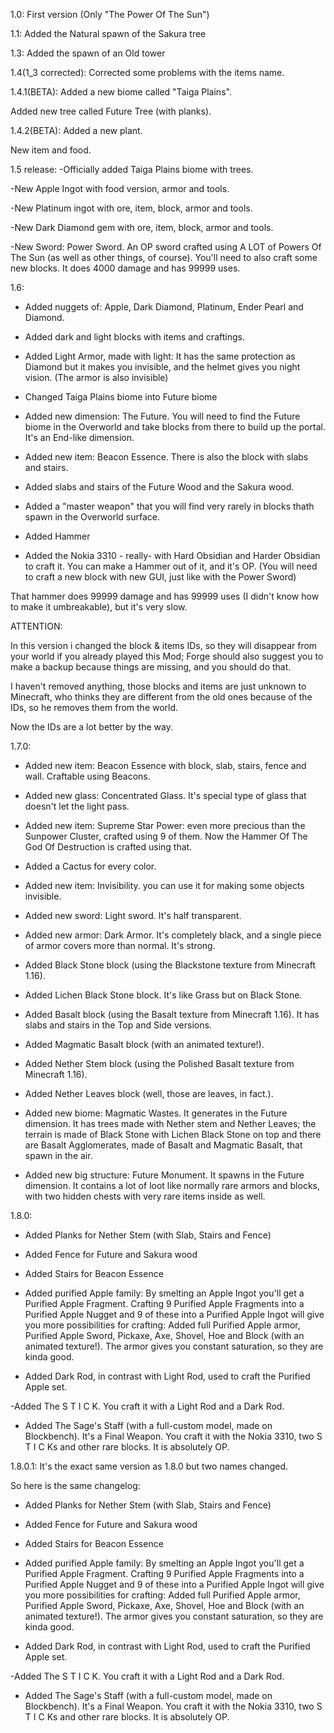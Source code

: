 1.0:
First version (Only "The Power Of The Sun")




1.1:
Added the Natural spawn of the Sakura tree




1.3:
Added the spawn of an Old tower




1.4(1_3 corrected):
Corrected some problems with the items name.




1.4.1(BETA):
Added a new biome called "Taiga Plains".

Added new tree called Future Tree (with planks).




1.4.2(BETA):
Added a new plant.

New item and food.




1.5 release:
-Officially added Taiga Plains biome with trees.

-New Apple Ingot with food version, armor and tools.

-New Platinum ingot with ore, item, block, armor and tools.

-New Dark Diamond gem with ore, item, block, armor and tools.

-New Sword: Power Sword. An OP sword crafted using A LOT of Powers Of The Sun (as well as other things, of course). You'll need to also craft some new blocks. It does 4000 damage and has 99999 uses.




1.6:
- Added nuggets of: Apple, Dark Diamond, Platinum, Ender Pearl and Diamond.

- Added dark and light blocks with items and craftings.

- Added Light Armor, made with light: It has the same protection as Diamond but it makes you invisible, and the helmet gives you night vision. (The armor is also invisible)

- Changed Taiga Plains biome into Future biome

- Added new dimension: The Future. You will need to find the Future biome in the Overworld and take blocks from there to build up the portal. It's an End-like dimension.

- Added new item: Beacon Essence. There is also the block with slabs and stairs.

- Added slabs and stairs of the Future Wood and the Sakura wood.

- Added a "master weapon" that you will find very rarely in blocks thath spawn in the Overworld surface.

- Added Hammer

- Added the Nokia 3310 - really- with Hard Obsidian and Harder Obsidian to craft it. You can make a Hammer out of it, and it's OP. (You will need to craft a new block with new GUI, just like with the Power Sword) 

That hammer does 99999 damage and has 99999 uses (I didn't know how to make it umbreakable), but it's very slow.

 

ATTENTION:

In this version i changed the block & items IDs, so they will disappear from your world if you already played this Mod; Forge should also suggest you to make a backup because things are missing, and you should do that.

I haven't removed anything, those blocks and items are just unknown to Minecraft, who thinks they are different from the old ones because of the IDs, so he removes them from the world.

Now the IDs are a lot better by the way.




1.7.0:
- Added new item: Beacon Essence with block, slab, stairs, fence and wall. Craftable using Beacons.

- Added new glass: Concentrated Glass. It's  special type of glass that doesn't let the light pass.

- Added new item: Supreme Star Power: even more precious than the Sunpower Cluster, crafted using 9 of them. Now the Hammer Of The God Of Destruction is crafted using that.

- Added a Cactus for every color.

- Added new item: Invisibility. you can use it for making some objects invisible.

- Added new sword: Light sword. It's half transparent.

- Added new armor: Dark Armor. It's completely black, and a single piece of armor covers more than normal. It's strong.

- Added Black Stone block (using the Blackstone texture from Minecraft 1.16).

- Added Lichen Black Stone block. It's like Grass but on Black Stone.

- Added Basalt block (using the Basalt texture from Minecraft 1.16). It has slabs and stairs in the Top and Side versions.

- Added Magmatic Basalt block (with an animated texture!).

- Added Nether Stem block (using the Polished Basalt texture from Minecraft 1.16).

- Added Nether Leaves block (well, those are leaves, in fact.).

- Added new biome: Magmatic Wastes. It generates in the Future dimension. It has trees made with Nether stem and Nether Leaves; the terrain is made of Black Stone with Lichen Black Stone on top and there are Basalt Agglomerates, made of Basalt and Magmatic Basalt, that spawn in the air.

- Added new big structure: Future Monument. It spawns in the Future dimension. It contains a lot of loot like normally rare armors and blocks, with two hidden chests with very rare items inside as well.




1.8.0:
- Added Planks for Nether Stem (with Slab, Stairs and Fence)

- Added Fence for Future and Sakura wood

- Added Stairs for Beacon Essence

- Added purified Apple family: By smelting an Apple Ingot you'll get a Purified Apple Fragment. Crafting 9 Purified Apple Fragments into a Purified Apple Nugget and 9 of these into a Purified Apple Ingot will give you more possibilities for crafting: Added full Purified Apple armor, Purified Apple Sword, Pickaxe, Axe, Shovel, Hoe and Block (with an animated texture!). The armor gives you constant saturation, so they are kinda good.

- Added Dark Rod, in contrast with Light Rod, used to craft the Purified Apple set.

-Added The  S T I C K. You craft it with a Light Rod and a Dark Rod.

- Added The Sage's Staff (with a full-custom model, made on Blockbench). It's a Final Weapon. You craft it with the Nokia 3310, two  S T I C Ks and other rare blocks. It is absolutely OP.




1.8.0.1:
It's the exact same version as 1.8.0 but two names changed.

 

So here is the same changelog:

- Added Planks for Nether Stem (with Slab, Stairs and Fence)

- Added Fence for Future and Sakura wood

- Added Stairs for Beacon Essence

- Added purified Apple family: By smelting an Apple Ingot you'll get a Purified Apple Fragment. Crafting 9 Purified Apple Fragments into a Purified Apple Nugget and 9 of these into a Purified Apple Ingot will give you more possibilities for crafting: Added full Purified Apple armor, Purified Apple Sword, Pickaxe, Axe, Shovel, Hoe and Block (with an animated texture!). The armor gives you constant saturation, so they are kinda good.

- Added Dark Rod, in contrast with Light Rod, used to craft the Purified Apple set.

-Added The  S T I C K. You craft it with a Light Rod and a Dark Rod.

- Added The Sage's Staff (with a full-custom model, made on Blockbench). It's a Final Weapon. You craft it with the Nokia 3310, two  S T I C Ks and other rare blocks. It is absolutely OP.